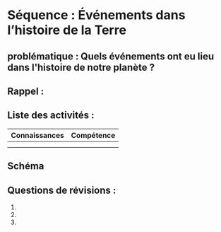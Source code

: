 # Séquence : Événements dans l’histoire de la Terre

## problématique : Quels événements ont eu lieu dans l'histoire de notre planète ?

## Rappel :

## Liste des activités : 


| Connaissances   | Compétence   |
| --- | ---- |
|       |            |
|  |  |

## Schéma


## Questions de révisions : 
1. 
2. 
3. 
